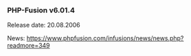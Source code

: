 ### PHP-Fusion v6.01.4
Release date: 20.08.2006

News: https://www.phpfusion.com/infusions/news/news.php?readmore=349
